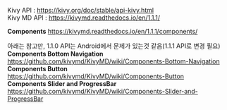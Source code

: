 

Kivy API : https://kivy.org/doc/stable/api-kivy.html  
Kivy MD API : https://kivymd.readthedocs.io/en/1.1.1/  

**Components**
https://kivymd.readthedocs.io/en/1.1.1/components/

아래는 참고만, 1.1.0 API는 Android에서 문제가 있는것 같음(1.1.1 API로 변경 필요)
**Components Bottom Navigation**  
https://github.com/kivymd/KivyMD/wiki/Components-Bottom-Navigation  
**Components Button**  
https://github.com/kivymd/KivyMD/wiki/Components-Button  
**Components Slider and ProgressBar**  
https://github.com/kivymd/KivyMD/wiki/Components-Slider-and-ProgressBar  


